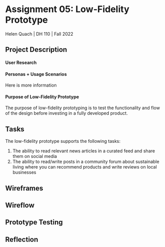 # Assignment 05: Low-Fidelity Prototype
Helen Quach | DH 110 | Fall 2022

## Project Description


#### User Research

#### Personas + Usage Scenarios
Here is more information

#### Purpose of Low-Fidelity Prototype
The purpose of low-fidelity prototyping is to test the functionality and flow of the design before investing in a fully developed product. 

## Tasks
The low-fidelity prototype supports the following tasks: 
1. The ability to read relevant news articles in a curated feed and share them on social media
2. The ability to read/write posts in a community forum about sustainable living where you can recommend products and write reviews on local businesses

## Wireframes

## Wireflow

## Prototype Testing

## Reflection
